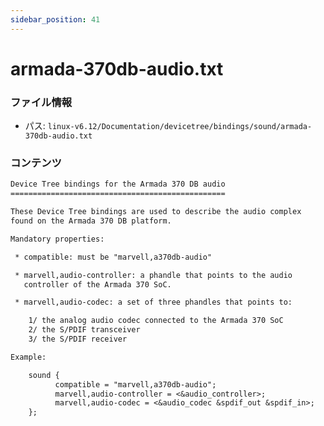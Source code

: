 ```yaml
---
sidebar_position: 41
---
```

# armada-370db-audio.txt

### ファイル情報

- パス: `linux-v6.12/Documentation/devicetree/bindings/sound/armada-370db-audio.txt`

### コンテンツ

```txt
Device Tree bindings for the Armada 370 DB audio
================================================

These Device Tree bindings are used to describe the audio complex
found on the Armada 370 DB platform.

Mandatory properties:

 * compatible: must be "marvell,a370db-audio"

 * marvell,audio-controller: a phandle that points to the audio
   controller of the Armada 370 SoC.

 * marvell,audio-codec: a set of three phandles that points to:

    1/ the analog audio codec connected to the Armada 370 SoC
    2/ the S/PDIF transceiver
    3/ the S/PDIF receiver

Example:

	sound {
	      compatible = "marvell,a370db-audio";
	      marvell,audio-controller = <&audio_controller>;
	      marvell,audio-codec = <&audio_codec &spdif_out &spdif_in>;
	};

```
